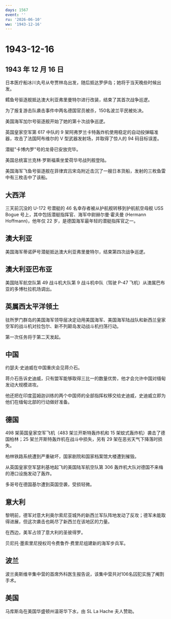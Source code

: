 ```yaml
---
days: 1567
event: ''
ru: '2026-06-10'
ww: '1943-12-16'
---
```


# 1943-12-16

## 1943 年 12 月 16 日

日本医疗船冰川丸号从夸贾林岛出发，随后抵达罗伊岛；她将于当天晚些时候出发。

鳕鱼号驱逐舰抵达澳大利亚弗里曼特尔进行改装，结束了其首次战争巡逻。

为了报复游击队袭击事件中两名德国官员被杀，150名波兰平民被处决。

美国海军加尔号驱逐舰开始了她的第十次战争巡逻。

英国皇家空军第 617 中队的 9
架阿弗罗兰卡特轰炸机使用稳定的自动投弹瞄准器，攻击了法国阿布维尔的 V
型武器发射场，并取得了惊人的 94 码目标误差。

潜艇"卡博内罗"号的龙骨已安放完毕。

美国总统富兰克林·罗斯福乘坐爱荷华号战列舰登陆。

美国海军飞鱼号驱逐舰在菲律宾吕宋岛附近击沉了一艘日本货船，发射的三枚鱼雷中有三枚击中了该船。

## 大西洋

三天前沉没的 U-172 号潜艇的 46 名幸存者被从护航舰转移到护航航空母舰 USS
Bogue 号上，其中包括潜艇指挥官、海军中尉赫尔曼·霍夫曼 (Hermann
Hoffmann)，他年仅 22 岁，是德国海军最年轻的潜艇指挥官之一。

## 澳大利亚

美国海军蒂诺萨号潜艇抵达澳大利亚弗里曼特尔，结束第四次战争巡逻。

## 澳大利亚巴布亚

美国陆军航空队第 49 战斗机大队第 9 战斗机中队（驾驶 P-47
飞机）从澳属巴布亚的多博杜拉机场调出。

## 英属西太平洋领土

驻所罗门群岛的美国海军领导层决定动用美国海军、美国海军陆战队和新西兰皇家空军的战斗机对拉包尔、新不列颠岛发动战斗机扫荡行动。

第一次任务将于第二天发起。

## 中国

约瑟夫·史迪威在中国重庆会见蒋介石。

蒋介石告诉史迪威，只有盟军能够取得三比一的数量优势，他才会允许中国对缅甸发动大规模进攻。

他还把在印度蓝姆迦训练的两个中国师的全部指挥权移交给史迪威，史迪威立即为他们在缅甸北部的行动做好准备。

## 德国

498 架英国皇家空军飞机（483 架兰开斯特轰炸机和 15
架蚊式轰炸机）袭击了德国柏林；25 架兰开斯特轰炸机在战斗中损失，另有 29
架在恶劣天气下降落时损失。

柏林铁路系统遭到严重破坏，国家剧院和国家档案馆大楼遭到摧毁。

从英国皇家空军瑟利基地起飞的美国陆军航空队第 306
轰炸机大队对德国不来梅的港口设施发动了轰炸。

多哥号在德国基尔遭到英国空袭，受损轻微。

## 意大利

黎明前，德军对意大利奥尔索尼亚城外的新西兰军队阵地发动了反攻；德军未能取得进展，但这次袭击也耗尽了新西兰在该地区的力量。

在西边，美军占领了意大利的圣彼得罗。

贝尼托·墨索里尼授权司令费鲁乔·费里尼组建新的海军步兵军。

## 波兰

波兰奥斯维辛集中营的首席外科医生报告说，该集中营共对106名囚犯实施了阉割手术。

## 美国

马库斯岛在美国华盛顿州温哥华下水，由 SL La Hache 夫人赞助。